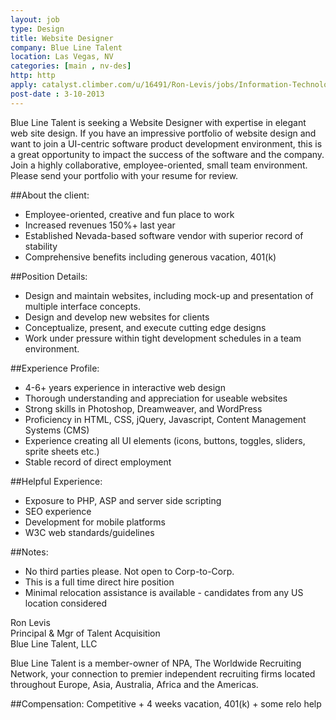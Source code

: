 ```yaml
---
layout: job
type: Design
title: Website Designer
company: Blue Line Talent
location: Las Vegas, NV
categories: [main , nv-des]
http: http
apply: catalyst.climber.com/u/16491/Ron-Levis/jobs/Information-Technology/website-designer-las-vegas-nv-89166
post-date : 3-10-2013
---
```


Blue Line Talent is seeking a Website Designer with expertise in elegant web site design. If you have an impressive portfolio of website design and want to join a UI-centric software product development environment, this is a great opportunity to impact the success of the software and the company. Join a highly collaborative, employee-oriented, small team environment. Please send your portfolio with your resume for review.

##About the client:

*  Employee-oriented, creative and fun place to work
*  Increased revenues 150%+ last year
*  Established Nevada-based software vendor with superior record of stability
*  Comprehensive benefits including generous vacation, 401(k)

##Position Details:

*  Design and maintain websites, including mock-up and presentation of multiple interface concepts.
*  Design and develop new websites for clients
*  Conceptualize, present, and execute cutting edge designs
*  Work under pressure within tight development schedules in a team environment.

##Experience Profile:

*  4-6+ years experience in interactive web design
*  Thorough understanding and appreciation for useable websites
*  Strong skills in Photoshop, Dreamweaver, and WordPress
*  Proficiency in HTML, CSS, jQuery, Javascript, Content Management Systems (CMS)
*  Experience creating all UI elements (icons, buttons, toggles, sliders, sprite sheets etc.)
*  Stable record of direct employment

##Helpful Experience:

*  Exposure to PHP, ASP and server side scripting
*  SEO experience
*  Development for mobile platforms
*  W3C web standards/guidelines

##Notes:

*  No third parties please. Not open to Corp-to-Corp.
*  This is a full time direct hire position
*  Minimal relocation assistance is available - candidates from any US location considered

Ron Levis  
Principal & Mgr of Talent Acquisition  
Blue Line Talent, LLC  

Blue Line Talent is a member-owner of NPA, The Worldwide Recruiting Network, your connection to premier independent recruiting firms located throughout Europe, Asia, Australia, Africa and the Americas.

##Compensation: 
Competitive + 4 weeks vacation, 401(k) + some relo help 